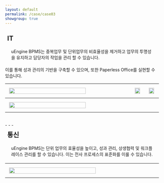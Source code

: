```yaml
---
layout: default
permalink: /case/case03
showgroup: true
---
```


<style>
table {
    width: 100%;
    text-align: left;
    table-layout: fixed;
}
th, td {
    word-wrap: break-word;
    width: 100%;
    max-height: 111.2px;
    padding: 10px;
}

@media screen and (max-width: 750px) {
    tbody, thead { float: left; }
    thead { min-width: 120px }
    td,th { display: block }
}

.autoResizeImage {
    width: 80%;
    height: 80%;
}
</style>

<h2 style="margin-left: 7px;">IT</h2>
<p style="margin:20px;"> uEngine BPMS는 중복업무 및 단위업무의 비효율성을 제거하고 업무의 투명성을 유지하고 담당자의 작업을 관리 할 수 있습니다.  
   
이를 통해 성과 관리의 기반을 구축할 수 있으며, 또한 Paperless Office를 실현할 수 있습니다. </p>

<table>
    <tr>
        <th><img class="autoResizeImage" src='http://down-hackersg.x-cdn.com/hackers/bbs/data/2014/11/13/03b8e5610742fcf529be7c0932b91cea134919.png' style="margin: 3px;"></th>
        <th><img class="autoResizeImage" src='https://www.redhat.com/cms/managed-files/Web_rhc_Success_PoscoICT_Logo_225x158.png' style="margin: 3px; max-height: 86.8px;"></th>
         <th><img class="autoResizeImage" src='http://www.commeet.me/upload/groupware/etc_company/logo/658_company_logo.jpg' style="margin: 3px; max-width: 132.2px;"></th>
    </tr>
    <tr>
        <th><img class="autoResizeImage" src='http://logosandbrands.directory/wp-content/themes/directorypress/thumbs/SK-CC-logo.png' style="margin: 3px;"></th>  
        <th></th>
        <th></th>
    </tr>
</table>

<br>
- - -       
<br>   


<h2 style="margin-left: 7px; margin-top: 7px;">통신</h2>
<p style="margin:20px;">uEngine BPMS는 단위 업무의 효율성을 높이고, 성과 관리, 상생협력 및 워크플레이스 관리를 할 수 있습니다.    
이는 전사 프로세스의 표준화를 이룰 수 있습니다. </p>   
  <table>
    <tr>
      <th><img class="autoResizeImage" src='https://upload.wikimedia.org/wikipedia/en/thumb/2/2d/SK_Telecom_Logo.svg/1200px-SK_Telecom_Logo.svg.png' style="margin: 3px;"></th>
        <th></th>
        <th></th>
    </tr>

  </table>

